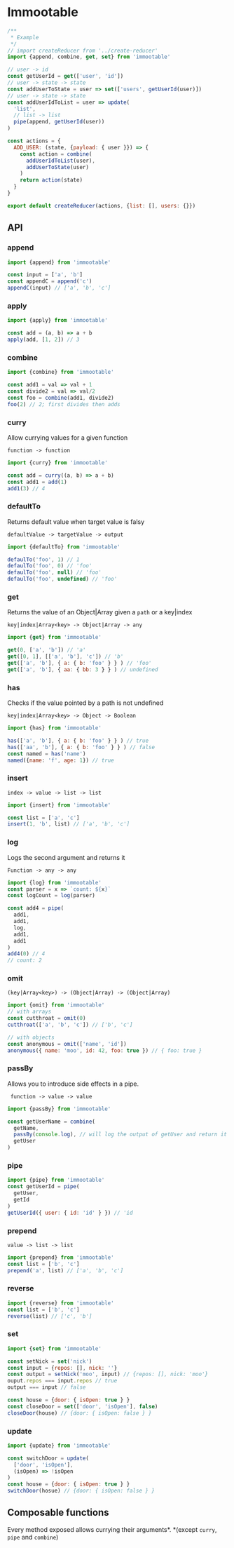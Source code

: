 # Immootable

```js
/**
 * Example
 */
// import createReducer from '../create-reducer'
import {append, combine, get, set} from 'immootable'

// user -> id
const getUserId = get(['user', 'id'])
// user -> state -> state
const addUserToState = user => set(['users', getUserId(user)])
// user -> state -> state
const addUserIdToList = user => update(
  'list',
  // list -> list
  pipe(append, getUserId(user))
)

const actions = {
  ADD_USER: (state, {payload: { user }}) => {
    const action = combine(
      addUserIdToList(user),
      addUserToState(user)
    )
    return action(state)
  }
}

export default createReducer(actions, {list: [], users: {}})
```

## API

### append

```js
import {append} from 'immootable'

const input = ['a', 'b']
const appendC = append('c')
appendC(input) // ['a', 'b', 'c']
```

### apply

```js
import {apply} from 'immootable'

const add = (a, b) => a + b
apply(add, [1, 2]) // 3
```

### combine

```js
import {combine} from 'immootable'

const add1 = val => val + 1
const divide2 = val => val/2
const foo = combine(add1, divide2)
foo(2) // 2; first divides then adds
```

### curry

Allow currying values for a given function

`function -> function`

```js
import {curry} from 'immootable'

const add = curry((a, b) => a + b)
const add1 = add(1)
add1(3) // 4
```

### defaultTo

Returns default value when target value is falsy

`defaultValue -> targetValue -> output`

```js
import {defaultTo} from 'immootable'

defaulTo('foo', 1) // 1
defaulTo('foo', 0) // 'foo'
defaulTo('foo', null) // 'foo'
defaulTo('foo', undefined) // 'foo'
```

### get

Returns the value of an Object|Array given a `path` or a key|index

`key|index|Array<key> -> Object|Array -> any`

```js
import {get} from 'immootable'

get(0, ['a', 'b']) // 'a'
get([0, 1], [['a', 'b'], 'c']) // 'b'
get(['a', 'b'], { a: { b: 'foo' } } ) // 'foo'
get(['a', 'b'], { aa: { bb: 3 } } ) // undefined
```

### has

Checks if the value pointed by a path is not undefined

`key|index|Array<key> -> Object -> Boolean`

```js
import {has} from 'immootable'

has(['a', 'b'], { a: { b: 'foo' } } ) // true
has(['aa', 'b'], { a: { b: 'foo' } } ) // false
const named = has('name')
named({name: 'f', age: 1}) // true
```

### insert

`index -> value -> list -> list`

```js
import {insert} from 'immootable'

const list = ['a', 'c']
insert(1, 'b', list) // ['a', 'b', 'c']
```

### log

Logs the second argument and returns it

`Function -> any -> any`

```js
import {log} from 'immootable'
const parser = x => `count: ${x}`
const logCount = log(parser)

const add4 = pipe(
  add1,
  add1,
  log,
  add1,
  add1
)
add4(0) // 4
// count: 2
```

### omit

`(key|Array<key>) -> (Object|Array) -> (Object|Array)`

```js
import {omit} from 'immootable'
// with arrays
const cutthroat = omit(0)
cutthroat(['a', 'b', 'c']) // ['b', 'c']

// with objects
const anonymous = omit(['name', 'id'])
anonymous({ name: 'moo', id: 42, foo: true }) // { foo: true }
```

### passBy

Allows you to introduce side effects in a pipe.

` function -> value -> value`

```js
import {passBy} from 'immootable'

const getUserName = combine(
  getName,
  passBy(console.log), // will log the output of getUser and return it
  getUser
)
```

### pipe

```js
import {pipe} from 'immootable'
const getUserId = pipe(
  getUser,
  getId
)
getUserId({ user: { id: 'id' } }) // 'id
```

### prepend

`value -> list -> list`

```js
import {prepend} from 'immootable'
const list = ['b', 'c']
prepend('a', list) // ['a', 'b', 'c']
```


### reverse

```js
import {reverse} from 'immootable'
const list = ['b', 'c']
reverse(list) // ['c', 'b']
```

### set

```js
import {set} from 'immootable'

const setNick = set('nick')
const input = {repos: [], nick: ''}
const output = setNick('moo', input) // {repos: [], nick: 'moo'}
ouput.repos === input.repos // true
output === input // false

const house = {door: { isOpen: true } }
const closeDoor = set(['door', 'isOpen'], false)
closeDoor(house) // {door: { isOpen: false } }

```

### update

```js
import {update} from 'immootable'

const switchDoor = update(
  ['door', 'isOpen'],
  (isOpen) => !isOpen
)
const house = {door: { isOpen: true } }
switchDoor(hosue) // {door: { isOpen: false } }

```

## Composable functions

Every method exposed allows currying their arguments*.
*(except `curry`, `pipe` and `combine`)
